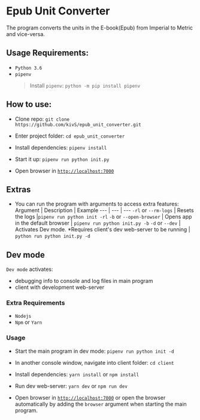 # Epub Unit Converter

The program converts the units in the E-book(Epub) from Imperial to Metric and vice-versa.

## Usage Requirements:
- `Python 3.6`
- `pipenv`
  > Install `pipenv`: `python -m pip install pipenv`

## How to use:
- Clone repo: `git clone https://github.com/kivS/epub_unit_converter.git`

- Enter project folder: `cd epub_unit_converter`

- Install dependencies: `pipenv install`

- Start it up: `pipenv run python init.py`

- Open browser in [`http://localhost:7000`](http://localhost:7000)



## Extras
- You can run the program with arguments to access extra features:
  Argument | Description | Example
  --- | --- | ---
  `-rl` or `--rm-logs` | Resets the logs |`pipenv run python init -rl`
  `-b` or `--open-browser` | Opens app in the default browser | `pipenv run python init.py -b`
  `-d` or `--dev` | Activates Dev mode. \*Requires client's dev web-server to be running | `python run python init.py -d`


## Dev mode
`Dev mode` activates:
-  debugging info to console and log files in main program
- client with development web-server

### Extra Requirements
- `Nodejs`
- `Npm` or `Yarn`

### Usage

- Start the main program in dev mode: `pipenv run python init -d`

- In another console window, navigate into client folder: `cd client`

- Install dependencies: `yarn install` or `npm install`

- Run dev web-server: `yarn dev` or `npm run dev`

- Open browser in [`http://localhost:7000`](http://localhost:7000) or open the browser automatically by adding the `browser` argument when starting the main program.
